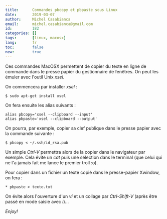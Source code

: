 ```yaml
---
title:      Commandes pbcopy et pbpaste sous Linux
date:       2019-03-07
author:     Michel Casabianca
email:      michel.casabianca@gmail.com
id:         182
categories: []
tags:       [linux, macosx]
lang:       fr
toc:        false
new:        true
---
```


Ces commandes MacOSX permettent de copier du texte en ligne de commande dans le presse papier du gestionnaire de fenêtres. On peut les émuler avec l'outil Unix *xsel*.

<!--more-->

On commencera par installer *xsel* :

    $ sudo apt-get install xsel

On fera ensuite les alias suivants :

    alias pbcopy='xsel --clipboard --input'
    alias pbpaste='xsel --clipboard --output'

On pourra, par exemple, copier sa clef publique dans le presse papier avec la commande suivante :

    $ pbcopy < ~/.ssh/id_rsa.pub

Un simple *Ctrl-V* permettra alors de la copier dans le navigateur par exemple. Cela évite un *cat* puis une sélection dans le terminal (que celui qui ne l'a jamais fait me lance le premier troll :o).

Pour copier dans un fichier un texte copié dans le presse-papier Xwindow, on fera :

    * pbpaste > texte.txt

On évite alors l'ouverture d'un *vi* et un collage par *Ctrl-Shift-V* (après être passé en mode saisie avec *i*)...

*Enjoy!*
